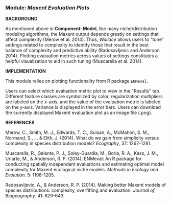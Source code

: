 ### **Module:** ***Maxent Evaluation Plots*** 

**BACKGROUND**  

As mentioned above in **Component: Model**, like many niche/distribution modeling algorithms, the Maxent output depends greatly on settings that affect complexity (Merow et al. 2014). Thus, *Wallace* allows users to "tune" settings related to complexity to identify those that result in the best balance of complexity and predictive ability (Radosavljevic and Anderson 2014). Plotting evaluation metrics across values of settings constitutes a helpful visualization to aid in such tuning (Muscarella et al. 2014).

**IMPLEMENTATION** 

This module relies on plotting functionality from R package `ENMeval`.

Users can select which evaluation metric plot to view in the "Results" tab. Different feature classes are symbolized by color, regularization multipliers are labeled on the x-axis, and the value of the evaluation metric is labeled on the y-axis. Variance is displayed in the error bars. Users can download the currently displayed Maxent evaluation plot as an image file (.png).

**REFERENCES**

Merow, C., Smith, M. J., Edwards, T. C., Guisan, A., McMahon, S. M., Normand, S., ... & Elith, J. (2014). What do we gain from simplicity versus complexity in species distribution models? *Ecography*, 37: 1267-1281.

Muscarella, R., Galante, P. J., Soley-Guardia, M., Boria, R. A., Kass, J. M., Uriarte, M., & Anderson, R. P. (2014). ENMeval: An R package for conducting spatially independent evaluations and estimating optimal model complexity for Maxent ecological niche models. *Methods in Ecology and Evolution*. 5: 1198-1205.

Radosavljevic, A., & Anderson, R. P. (2014). Making better Maxent models of species distributions: complexity, overfitting and evaluation. *Journal of Biogeography*. 41: 629-643.

